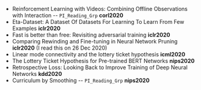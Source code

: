 * Reinforcement Learning with Videos: Combining Offline Observations with Interaction -- `PI_Reading_Grp` **corl2020**
* Eta-Dataset: A Dataset Of Datasets For Learning To Learn From Few Examples **iclr2020**
* Fast is better than free: Revisiting adversarial training **iclr2020**
* Comparing Rewinding and Fine-tuning in Neural Network Pruning **iclr2020** (I read this on 26 Dec 2020)
* Linear mode connectivity and the lottery ticket hypothesis **icml2020**
* The Lottery Ticket Hypothesis for Pre-trained BERT Networks **nips2020**
* Retrospective Loss: Looking Back to Improve Training of Deep Neural Networks  **kdd2020**
* Curriculum by Smoothing -- `PI_Reading_Grp` **nips2020**